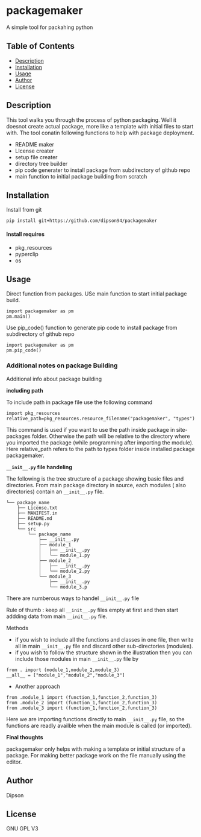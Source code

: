 # packagemaker
A simple tool for packahing python
## Table of Contents
    
- [Description](#description)
- [Installation](#installation)
- [Usage](#usage)
- [Author](#author)
- [License](#license)
    
## Description
This tool walks you through the process of python packaging. Well it doesnot create actual package, more like a template with initial files to start with. The tool conatin following functions to help with package deployment.

* README maker
* LIcense creater
* setup file creater
* directory tree builder
* pip code generater to install package from subdirectory of github repo
* main function to initial package building from scratch 

## Installation
Install from git

```
pip install git+https://github.com/dipson94/packagemaker
```
#### Install requires

* pkg_resources
* pyperclip
* os

## Usage

Direct function from packages. USe main function to start initial package build.

```
import packagemaker as pm
pm.main()
```
Use pip_code() function to generate pip code to install package from subdirectory of github repo
```
import packagemaker as pm
pm.pip_code()
```
### Additional notes on package Building
Additional info about package building

**including path**

To include path in package file use the following command
```
import pkg_resources
relative_path=pkg_resources.resource_filename("packagemaker", "types")
```
This command is used if you want to use the path inside package in site-packages folder. Otherwise the path will be relative to the directory where you imported the package (while programming after importing the module).
Here relative_path refers to the path to types folder inside installed package packagemaker.

**`__init__.py` file handeling**

The following is the tree structure of a package showing basic files and directories. From main package directory in source, each modules ( also directories) contain an `__init__.py` file.
```
└── package_name
    ├── License.txt
    ├── MANIFEST.in
    ├── README.md
    ├── setup.py
    └── src
        └── package_name
            ├── __init__.py
            ├── module_1
            │   ├── __init__.py
            │   └── module_1.py
            ├── module_2
            │   ├── __init__.py
            │   └── module_2.py
            └── module_3
                ├── __init__.py
                └── module_3.p
```


There are numberous ways to handel  `__init__.py` file

Rule of thumb : keep all  `__init__.py` files empty at first and then start addding data from main  `__init__.py` file.

Methods

* if you wish to include all the functions and classes in one file, then write all in main  `__init__.py` file and discard other sub-directories (modules).
* if you wish to follow the structure shown in the illustration then you can include those modules in main  `__init__.py` file by 
```
from . import (module_1,module_2,module_3)
__all__ = ["module_1","module_2","module_3"]

```
* Another approach
```
from .module_1 import (function_1,function_2,function_3)
from .module_2 import (function_1,function_2,function_3)
from .module_3 import (function_1,function_2,function_3)
```
Here we are importing functions directly to main `__init__.py` file, so the functions are readly availble when the main module is called (or imported).

**Final thoughts**

packagemaker only helps with making a template or initial structure of a package. For making better package work on the file manually using the editor.
## Author
Dipson
## License
GNU GPL V3